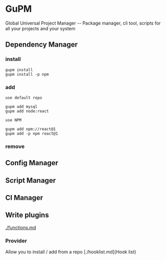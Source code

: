 # GuPM

Global Universal Project Manager -- Package manager, cli tool, scripts for all your projects and your system

## Dependency Manager
### install
```
gupm install
gupm install -p npm
```
### add
```
use default repo

gupm add mysql
gupm add node:react

use NPM

gupm add npm://react@1
gupm add -p npm react@1
```
### remove

## Config Manager
## Script Manager
## CI Manager
## Write plugins
[./functions.md](Functions)

### Provider
Allow you to install / add from a repo
[./hooklist.md](Hook list)